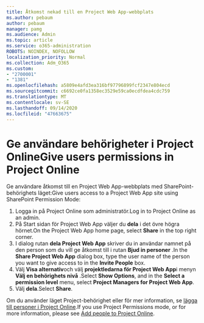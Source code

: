 ```yaml
---
title: Åtkomst nekad till en Project Web App-webbplats
ms.author: pebaum
author: pebaum
manager: pamg
ms.audience: Admin
ms.topic: article
ms.service: o365-administration
ROBOTS: NOINDEX, NOFOLLOW
localization_priority: Normal
ms.collection: Adm_O365
ms.custom:
- "2700001"
- "1381"
ms.openlocfilehash: a5809e4afd3ea316bf97796899fcf2347e804ecd
ms.sourcegitcommit: c6692ce0fa1358ec3529e59ca0ecdfdea4cdc759
ms.translationtype: MT
ms.contentlocale: sv-SE
ms.lasthandoff: 09/14/2020
ms.locfileid: "47663675"
---
```

# <a name="give-users-permissions-in-project-online"></a><span data-ttu-id="88af9-102">Ge användare behörigheter i Project Online</span><span class="sxs-lookup"><span data-stu-id="88af9-102">Give users permissions in Project Online</span></span>

<span data-ttu-id="88af9-103">Ge användare åtkomst till en Project Web App-webbplats med SharePoint-behörighets läget:</span><span class="sxs-lookup"><span data-stu-id="88af9-103">Give users access to a Project Web App site using SharePoint Permission Mode:</span></span>

1. <span data-ttu-id="88af9-104">Logga in på Project Online som administratör.</span><span class="sxs-lookup"><span data-stu-id="88af9-104">Log in to Project Online as an admin.</span></span>
2. <span data-ttu-id="88af9-105">På Start sidan för Project Web App väljer du **dela** i det övre högra hörnet.</span><span class="sxs-lookup"><span data-stu-id="88af9-105">On the Project Web App home page, select **Share** in the top right corner.</span></span>
3. <span data-ttu-id="88af9-106">I dialog rutan **dela Project Web App** skriver du in användar namnet på den person som du vill ge åtkomst till i rutan **Bjud in personer** .</span><span class="sxs-lookup"><span data-stu-id="88af9-106">In the **Share Project Web App** dialog box, type the user name of the person you want to give access to in the **Invite People** box.</span></span>
4. <span data-ttu-id="88af9-107">Välj **Visa alternativ**och välj **projektledarna för Project Web App**i menyn **Välj en behörighets nivå** .</span><span class="sxs-lookup"><span data-stu-id="88af9-107">Select **Show Options**, and in the **Select a permission level** menu, select **Project Managers for Project Web App**.</span></span>
5. <span data-ttu-id="88af9-108">Välj **dela**.</span><span class="sxs-lookup"><span data-stu-id="88af9-108">Select **Share**.</span></span>

<span data-ttu-id="88af9-109">Om du använder läget Project-behörighet eller för mer information, se [lägga till personer i Project Online](https://docs.microsoft.com/projectonline/step-2-add-people-to-project-online).</span><span class="sxs-lookup"><span data-stu-id="88af9-109">If you use Project Permissions mode, or for more information, please see [Add people to Project Online](https://docs.microsoft.com/projectonline/step-2-add-people-to-project-online).</span></span>
